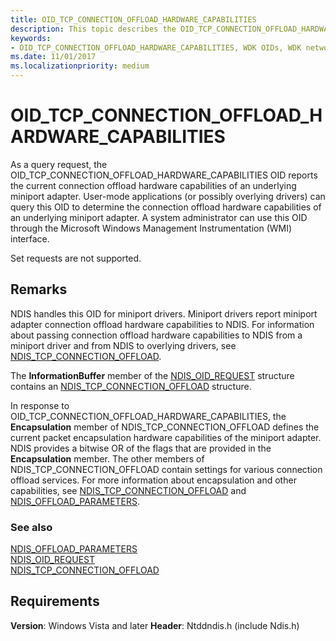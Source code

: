 ```yaml
---
title: OID_TCP_CONNECTION_OFFLOAD_HARDWARE_CAPABILITIES
description: This topic describes the OID_TCP_CONNECTION_OFFLOAD_HARDWARE_CAPABILITIES object identifier (OID). 
keywords:
- OID_TCP_CONNECTION_OFFLOAD_HARDWARE_CAPABILITIES, WDK OIDs, WDK networking object identifiers, WDK networking OIDs
ms.date: 11/01/2017
ms.localizationpriority: medium
---
```


# OID_TCP_CONNECTION_OFFLOAD_HARDWARE_CAPABILITIES

As a query request, the OID_TCP_CONNECTION_OFFLOAD_HARDWARE_CAPABILITIES OID reports the current connection offload hardware capabilities of an underlying miniport adapter. User-mode applications (or possibly overlying drivers) can query this OID to determine the connection offload hardware capabilities of an underlying miniport adapter. A system administrator can use this OID through the Microsoft Windows Management Instrumentation (WMI) interface.

Set requests are not supported.

## Remarks

NDIS handles this OID for miniport drivers. Miniport drivers report miniport adapter connection offload hardware capabilities to NDIS. For information about passing connection offload hardware capabilities to NDIS from a miniport driver and from NDIS to overlying drivers, see [NDIS_TCP_CONNECTION_OFFLOAD](/windows-hardware/drivers/ddi/ntddndis/ns-ntddndis-_ndis_tcp_connection_offload).

The **InformationBuffer** member of the [NDIS_OID_REQUEST](/windows-hardware/drivers/ddi/oidrequest/ns-oidrequest-ndis_oid_request) structure contains an [NDIS_TCP_CONNECTION_OFFLOAD](/windows-hardware/drivers/ddi/ntddndis/ns-ntddndis-_ndis_tcp_connection_offload) structure.

In response to OID_TCP_CONNECTION_OFFLOAD_HARDWARE_CAPABILITIES, the **Encapsulation** member of NDIS_TCP_CONNECTION_OFFLOAD defines the current packet encapsulation hardware capabilities of the miniport adapter. NDIS provides a bitwise OR of the flags that are provided in the **Encapsulation** member. The other members of NDIS_TCP_CONNECTION_OFFLOAD contain settings for various connection offload services. For more information about encapsulation and other capabilities, see [NDIS_TCP_CONNECTION_OFFLOAD](/windows-hardware/drivers/ddi/ntddndis/ns-ntddndis-_ndis_tcp_connection_offload) and [NDIS_OFFLOAD_PARAMETERS](/windows-hardware/drivers/ddi/ntddndis/ns-ntddndis-_ndis_offload_parameters).


### See also

[NDIS_OFFLOAD_PARAMETERS](/windows-hardware/drivers/ddi/ntddndis/ns-ntddndis-_ndis_offload_parameters)  
[NDIS_OID_REQUEST](/windows-hardware/drivers/ddi/oidrequest/ns-oidrequest-ndis_oid_request)  
[NDIS_TCP_CONNECTION_OFFLOAD](/windows-hardware/drivers/ddi/ntddndis/ns-ntddndis-_ndis_tcp_connection_offload)

## Requirements

**Version**: Windows Vista and later
**Header**: Ntddndis.h (include Ndis.h)
